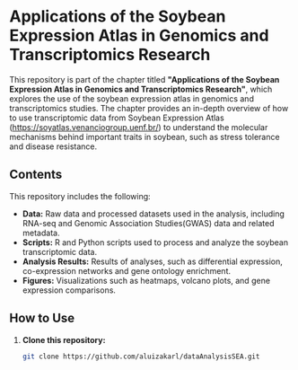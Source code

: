 # Applications of the Soybean Expression Atlas in Genomics and Transcriptomics Research

This repository is part of the chapter titled **"Applications of the Soybean Expression Atlas in Genomics and Transcriptomics Research"**, 
which explores the use of the soybean expression atlas in genomics and transcriptomics studies. 
The chapter provides an in-depth overview of how to use transcriptomic data from Soybean Expression Atlas
(https://soyatlas.venanciogroup.uenf.br/) to understand the molecular mechanisms behind important traits in soybean, such as stress tolerance and disease resistance.

## Contents

This repository includes the following:

- **Data:** Raw data and processed datasets used in the analysis, including RNA-seq and Genomic Association Studies(GWAS) data and related metadata.
- **Scripts:** R and Python scripts used to process and analyze the soybean transcriptomic data.
- **Analysis Results:** Results of analyses, such as differential expression, co-expression networks and gene ontology enrichment.
- **Figures:** Visualizations such as heatmaps, volcano plots, and gene expression comparisons.
  
  
## How to Use

1. **Clone this repository:**
   ```bash
   git clone https://github.com/aluizakarl/dataAnalysisSEA.git
